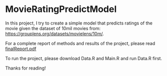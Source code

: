 # MovieRatingPredictModel
In this project, I try to create a simple model that predicts ratings of the movie given the dataset of 10mil movies from: https://grouplens.org/datasets/movielens/10m/. <br>

For a complete report of methods and results of the project, please read [finalReport.pdf](https://github.com/shiro102/MovieRatingPredictModel/blob/main/finalReport.pdf) <br>

To run the project, please download Data.R and Main.R and run Data.R first.

Thanks for reading!
